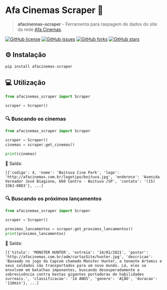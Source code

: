 # Afa Cinemas Scraper 🦀

> **afacinemas-scraper** - Ferramenta para raspagem de dados do site da rede [Afa Cinemas](http://afacinemas.com.br/).

[![GitHub license](https://img.shields.io/github/license/douglasgusson/afacinemas-scraper)](https://github.com/douglasgusson/afacinemas-scraper/blob/main/LICENSE)
[![GitHub issues](https://img.shields.io/github/issues/douglasgusson/afacinemas-scraper)](https://github.com/douglasgusson/afacinemas-scraper/issues)
[![GitHub forks](https://img.shields.io/github/forks/douglasgusson/afacinemas-scraper)](https://github.com/douglasgusson/afacinemas-scraper/network)
[![GitHub stars](https://img.shields.io/github/stars/douglasgusson/afacinemas-scraper)](https://github.com/douglasgusson/afacinemas-scraper/stargazers)

## ⚙️ Instalação

```sh
pip install afacinemas-scraper
```

## 💻 Utilização 

```python
from afacinemas_scraper import Scraper

scraper = Scraper()
```

### 🔍 Buscando os cinemas 

```python
from afacinemas_scraper import Scraper

scraper = Scraper()
cinemas = scraper.get_cinemas()

print(cinemas)
```

📄 Saída:
```
[{'codigo': 4, 'nome': 'Boituva Cine Park', 'logo': 'http://afacinemas.com.br/logotipo/boituva.jpg', 'endereco': 'Avenida Vereador José Biagione, 660 Centro - Boituva /SP', 'contato': '(15) 3363-8083'}, ...]
```

### 🔍 Buscando os próximos lançamentos

```python
from afacinemas_scraper import Scraper

scraper = Scraper()

proximos_lancamentos = scraper.get_proximos_lancamentos()
print(proximos_lancamentos)
```

📄 Saída:
```
[{'titulo': 'MONSTER HUNTER', 'estreia': '14/01/2021', 'poster': 'http://afacinemas.com.br/adm/cartazSite/hunter.jpg', 'descricao': 'Baseado no jogo da Capcom chamado Monster Hunter, a tenente Artemis e seus soldados são transportados para um novo mundo. Lá, eles se envolvem em batalhas imponentes, buscando desesperadamente a sobrevivência contra bestas gigantes portadoras de habilidades surreais.', 'classificacao': '14 ANOS', 'genero': 'AÇÃO', 'duracao': '110min'}, ...]
```
